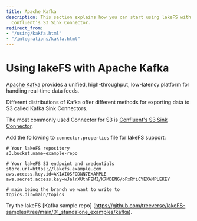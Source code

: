 ```yaml
---
title: Apache Kafka
description: This section explains how you can start using lakeFS with Kafka using
  Confluent’s S3 Sink Connector.
redirect_from:
- "/using/kakfa.html"
- "/integrations/kakfa.html"
---
```


# Using lakeFS with Apache Kafka

[Apache Kafka](https://kafka.apache.org/) provides a unified, high-throughput, low-latency platform for handling real-time data feeds.

Different distributions of Kafka offer different methods for exporting data to S3 called Kafka Sink Connectors.

The most commonly used Connector for S3 is [Confluent's S3 Sink Connector](https://docs.confluent.io/current/connect/kafka-connect-s3/index.html).

Add the following to `connector.properties` file for lakeFS support:

```properties
# Your lakeFS repository
s3.bucket.name=example-repo

# Your lakeFS S3 endpoint and credentials
store.url=https://lakefs.example.com
aws.access.key.id=AKIAIOSFODNN7EXAMPLE
aws.secret.access.key=wJalrXUtnFEMI/K7MDENG/bPxRfiCYEXAMPLEKEY

# main being the branch we want to write to
topics.dir=main/topics 
```
Try the lakeFS [Kafka sample repo] (https://github.com/treeverse/lakeFS-samples/tree/main/01_standalone_examples/kafka). 
